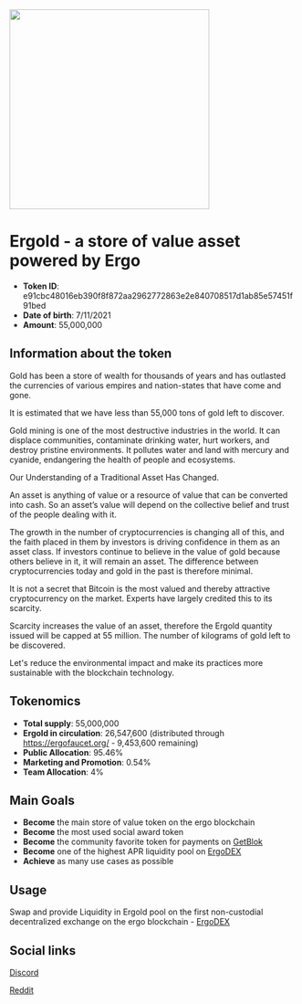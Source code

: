 <img src="https://github.com/vlikes/Ergold/blob/master/logo.png" width="350"/>

# Ergold - a store of value asset powered by Ergo


- **Token ID**: 	       e91cbc48016eb390f8f872aa2962772863e2e840708517d1ab85e57451f91bed
- **Date of birth**:     7/11/2021
- **Amount**:            55,000,000

## Information about the token

Gold has been a store of wealth for thousands of years and has outlasted the currencies of various empires and nation-states that have come and gone. 

It is estimated that we have less than 55,000 tons of gold left to discover.

Gold mining is one of the most destructive industries in the world. It can displace communities, contaminate drinking water, hurt workers, and destroy pristine environments. It pollutes water and land with mercury and cyanide, endangering the health of people and ecosystems.

Our Understanding of a Traditional Asset Has Changed.

An asset is anything of value or a resource of value that can be converted into cash. So an asset’s value will depend on the collective belief and trust of the people dealing with it. 

The growth in the number of cryptocurrencies is changing all of this, and the faith placed in them by investors is driving confidence in them as an asset class. If investors continue to believe in the value of gold because others believe in it, it will remain an asset. The difference between cryptocurrencies today and gold in the past is therefore minimal.

It is not a secret that Bitcoin is the most valued and thereby attractive cryptocurrency on the market. Experts have largely credited this to its scarcity. 

Scarcity increases the value of an asset, therefore the Ergold quantity issued will be capped at 55 million. The number of kilograms of gold left to be discovered. 

Let's reduce the environmental impact and make its practices more sustainable with the blockchain technology.

## Tokenomics

- **Total supply**: 55,000,000 
- **Ergold in circulation**: 26,547,600 (distributed through https://ergofaucet.org/ - 9,453,600 remaining) 
- **Public Allocation**: 95.46%
- **Marketing and Promotion**: 0.54%
- **Team Allocation**: 4%

## Main Goals

- **Become** the main store of value token on the ergo blockchain
- **Become** the most used social award token
- **Become** the community favorite token for payments on [GetBlok](https://getblok.io/)
- **Become** one of the highest APR liquidity pool on [ErgoDEX](https://ergodex.io/)
- **Achieve** as many use cases as possible

## Usage

Swap and provide Liquidity in Ergold pool on the first non-custodial decentralized exchange on the ergo blockchain - [ErgoDEX](https://app.ergodex.io/swap)

## Social links

[Discord](https://discord.gg/f5k2rTCFrN)

[Reddit](https://www.reddit.com/r/ergold/)
